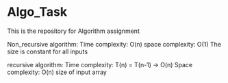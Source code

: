 # Algo_Task
This is the repository for Algorithm assignment

Non_recursive algorithm:
    Time complexity: O(n)
    space complexity: O(1)  The size is constant for all inputs

recursive algorithm:
    Time complexity: T(n) = T(n-1) -> O(n)
    Space complexity: O(n) size of input array
